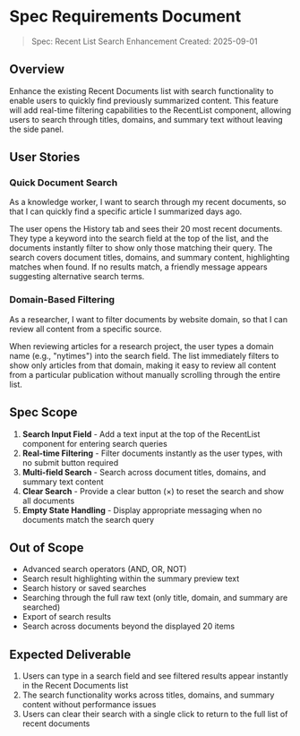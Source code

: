 # Spec Requirements Document

> Spec: Recent List Search Enhancement
> Created: 2025-09-01

## Overview

Enhance the existing Recent Documents list with search functionality to enable users to quickly find previously summarized content. This feature will add real-time filtering capabilities to the RecentList component, allowing users to search through titles, domains, and summary text without leaving the side panel.

## User Stories

### Quick Document Search

As a knowledge worker, I want to search through my recent documents, so that I can quickly find a specific article I summarized days ago.

The user opens the History tab and sees their 20 most recent documents. They type a keyword into the search field at the top of the list, and the documents instantly filter to show only those matching their query. The search covers document titles, domains, and summary content, highlighting matches when found. If no results match, a friendly message appears suggesting alternative search terms.

### Domain-Based Filtering

As a researcher, I want to filter documents by website domain, so that I can review all content from a specific source.

When reviewing articles for a research project, the user types a domain name (e.g., "nytimes") into the search field. The list immediately filters to show only articles from that domain, making it easy to review all content from a particular publication without manually scrolling through the entire list.

## Spec Scope

1. **Search Input Field** - Add a text input at the top of the RecentList component for entering search queries
2. **Real-time Filtering** - Filter documents instantly as the user types, with no submit button required
3. **Multi-field Search** - Search across document titles, domains, and summary text content
4. **Clear Search** - Provide a clear button (×) to reset the search and show all documents
5. **Empty State Handling** - Display appropriate messaging when no documents match the search query

## Out of Scope

- Advanced search operators (AND, OR, NOT)
- Search result highlighting within the summary preview text
- Search history or saved searches
- Searching through the full raw text (only title, domain, and summary are searched)
- Export of search results
- Search across documents beyond the displayed 20 items

## Expected Deliverable

1. Users can type in a search field and see filtered results appear instantly in the Recent Documents list
2. The search functionality works across titles, domains, and summary content without performance issues
3. Users can clear their search with a single click to return to the full list of recent documents

